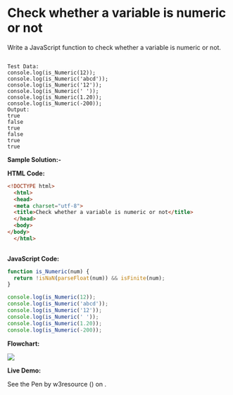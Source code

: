 # Check whether a variable is numeric or not

Write a JavaScript function to check whether a variable is numeric or not.

```

Test Data:
console.log(is_Numeric(12)); 
console.log(is_Numeric('abcd')); 
console.log(is_Numeric('12')); 
console.log(is_Numeric(' ')); 
console.log(is_Numeric(1.20)); 
console.log(is_Numeric(-200));
Output:
true 
false 
true 
false 
true 
true
```

**Sample Solution:-**

**HTML Code:**

```html
<!DOCTYPE html>
  <html>
  <head>
  <meta charset="utf-8">
  <title>Check whether a variable is numeric or not</title>
  </head>
  <body>
</body>
  </html>
  
```

**JavaScript Code:**

```js
function is_Numeric(num) {
  return !isNaN(parseFloat(num)) && isFinite(num);
}

console.log(is_Numeric(12));
console.log(is_Numeric('abcd'));
console.log(is_Numeric('12'));
console.log(is_Numeric(' '));
console.log(is_Numeric(1.20));
console.log(is_Numeric(-200));

```

**Flowchart:**

![](https://www.w3resource.com/w3r_images/javascript-math-exercise-16.png)

**Live Demo:**

<section class="expand-codepen"><p data-height="380" data-theme-id="0" data-slug-hash="jGLepN" data-default-tab="js,result" data-user="w3resource" data-embed-version="2" data-pen-title="JavaScript - common-editor-exercises" data-editable="true" class="codepen">See the Pen by w3resource () on .</p><codepen></codepen></section>